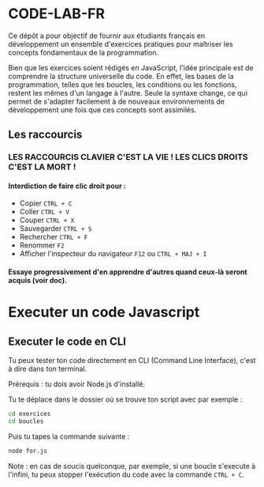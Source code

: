 # CODE-LAB-FR

Ce dépôt a pour objectif de fournir aux étudiants français en développement un ensemble d'exercices pratiques pour maîtriser les concepts fondamentaux de la programmation.

Bien que les exercices soient rédigés en JavaScript, l'idée principale est de comprendre la structure universelle du code. En effet, les bases de la programmation, telles que les boucles, les conditions ou les fonctions, restent les mêmes d'un langage à l'autre. Seule la syntaxe change, ce qui permet de s'adapter facilement à de nouveaux environnements de développement une fois que ces concepts sont assimilés.

## Les raccourcis

### LES RACCOURCIS CLAVIER C'EST LA VIE ! LES CLICS DROITS C'EST LA MORT !

#### Interdiction de faire clic droit pour :

- Copier `CTRL + C`
- Coller `CTRL + V`
- Couper `CTRL + X`
- Sauvegarder `CTRL + S`
- Rechercher `CTRL + F`
- Renommer `F2`
- Afficher l'inspecteur du navigateur `F12` ou `CTRL + MAJ + I`

#### Essaye progressivement d'en apprendre d'autres quand ceux-là seront acquis (voir doc).

# Executer un code Javascript

## Executer le code en CLI

Tu peux tester ton code directement en CLI (Command Line Interface), c'est à dire dans ton terminal.

Prérequis : tu dois avoir Node.js d'installé.

Tu te déplace dans le dossier où se trouve ton script avec par exemple :

```bash
cd exercices
cd boucles
```

Puis tu tapes la commande suivante :

```bash
node for.js
```

Note : en cas de soucis quelconque, par exemple, si une boucle s'execute à l'infini, tu peux stopper l'exécution du code avec la commande `CTRL + C`.
